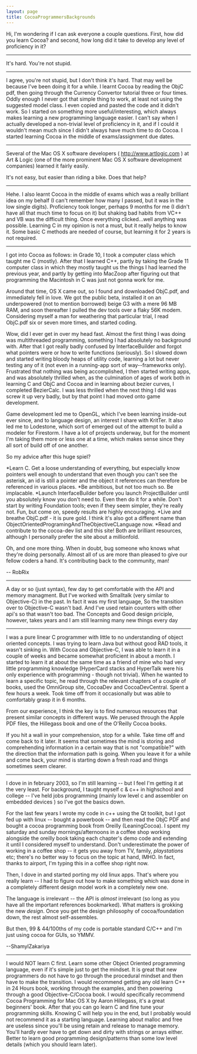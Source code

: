 ```yaml
---
layout: page
title: CocoaProgrammersBackgrounds
---
```


Hi, I'm wondering if I can ask everyone a couple questions. First, how did you learn Cocoa? and second, how long did it take to develop any level of proficiency in it?

----

It's hard.  You're not stupid.

----

I agree, you're not stupid, but I don't think it's hard. That may well be because I've been doing it for a while. I learnt Cocoa by reading the ObjC pdf, then going through the Currency Convertor tutorial three or four times. Oddly enough I never got that simple thing to work, at least not using the suggested model class. I even copied and pasted the code and it didn't work. So I started on something more useful/interesting, which always makes learning a new programming language easier. I can't say when I actually developed a non-trivial level of proficiency in it, and if I could it wouldn't mean much since I didn't always have much time to do Cocoa. I started learning Cocoa in the middle of exams/assignment due dates.

----

Several of the Mac OS X software developers ( http://www.artlogic.com ) at Art & Logic (one of the more prominent Mac OS X software development companies) learned it fairly easily.

It's not easy, but easier than riding a bike. Does that help?

----

Hehe. I also learnt Cocoa in the middle of exams which was a really brilliant idea on my behalf (I can't remember how many I passed, but it was in the low single digits). Proficiency took longer, perhaps 9 months for me (I didn't have all that much time to focus on it) but shaking bad habits from VC++ and VB was the difficult thing. Once everything clicked...well anything was possible. Learning C in my opinion is not a must, but it really helps to know it. Some basic C methods are needed of course, but learning it for 2 years is not required.

----

I got into Cocoa as follows: in Grade 10, I took a computer class which taught me C (mostly). After that I learned C++, partly by taking the Grade 11 computer class in which they mostly taught us the things I had learned the previous year, and partly by getting into MacZoop after figuring out that programming the Macintosh in C was just not gonna work for me.

Around that time, OS X came out, so I found and downloaded ObjC.pdf, and immediately fell in love. We got the public beta, installed it on an underpowered (not to mention borrowed) beige G3 with a mere 96 MB RAM, and soon thereafter I pulled the dev tools over a flaky 56K modem. Considering myself a man for weathering that particular trial, I read ObjC.pdf six or seven more times, and started coding.

Wow, did I ever get in over my head fast. Almost the first thing I was doing was multithreaded programming, something I had absolutely no background with. After that I got really badly confused by InterfaceBuilder and forgot what pointers were or how to write functions (seriously). So I slowed down and started writing bloody heaps of utility code, learning a lot but never testing any of it (not even in a running-app sort of way--frameworks only). Frustrated that nothing was being accomplished, I then started writing apps, and was absolutely thrilled when, as the culmination of ages of work both in learning C and ObjC and Cocoa and in learning about bezier curves, I completed BezierCalc. I was less thrilled when the next thing I did was screw it up very badly, but by that point I had moved onto game development.

Game development led me to OpenGL, which I've been learning inside-out ever since, and to language design, an interest I share with KritTer. It also led me to Lodestone, which sort of emerged out of the attempt to build a modeler for Firestorm. I have a lot of projects underway, but for the moment I'm taking them more or less one at a time, which makes sense since they all sort of build off of one another.

So my advice after this huge spiel?


*Learn C. Get a loose understanding of everything, but especially know pointers well enough to understand that even though you can't see the asterisk, an id is still a pointer and the object it references can therefore be referenced in various places.
*Be ambitious, but not too much so. Be implacable. 
*Launch InterfaceBuilder before you launch ProjectBuilder until you absolutely know you don't need to. Even then do it for a while. Don't start by writing Foundation tools; even if they seem simpler, they're really not. Fun, but come on, speedy results are highly encouraging.
*Live and breathe ObjC.pdf - it is pure gold. I think it's also got a different name than ObjectOrientedProgramingAndTheObjectiveCLanguage now.
*Read and contribute to the cocoa-dev list and this site! Both are brilliant resources, although I personally prefer the site about a millionfold.


Oh, and one more thing. When in doubt, bug someone who knows what they're doing personally. Almost all of us are more than pleased to give our fellow coders a hand. It's contributing back to the community, man!

-- RobRix

----


A day or so (just syntax), few day to get comfortable with the API and memory managment.  But I've worked with Smalltalk (very similar to Objective-C) in the past.  In fact it was my first language,  So the transition over to Objective-C wasn't bad.  And I've used retain counters with other api's so that wasn't too bad.  The Concepts and Good design priciple, however, takes years and I am still learning many new things every day

----

I was a pure linear C programmer with little to no understanding of object oriented concepts.  I was trying to learn Java but without good RAD tools, it wasn't sinking in.  With Cocoa and Objective-C, I was able to learn it in a couple of weeks and became somewhat proficient in about a month.  I started to learn it at about the same time as a friend of mine who had very little programming knowledge (HyperCard stacks and HyperTalk were his only experience with programming - though not trivial).  When he wanted to learn a specific topic, he read through the relevant chapters of a couple of books, used the OmniGroup site, CocoaDev and CocoaDevCentral.  Spent a few hours a week.  Took time off from it occasionally but was able to comfortably grasp it in 6 months.

From our experience, I think the key is to find numerous resources that present similar concepts in different ways.  We perused through the Apple PDF files, the Hillegass book and one of the O'Reilly Cocoa books.  

If you hit a wall in your comprehension, stop for a while.  Take time off and come back to it later.  It seems that sometimes the mind is storing and comprehending information in a certain way that is not "compatible?" with the direction that the information path is going.  When you leave it for a while and come back, your mind is starting down a fresh road and things sometimes seem clearer.

----

I dove in in february 2003, so I'm still learning -- but I feel I'm getting it at the very least. For background, I taught myself c & c++ in highschool and college -- I've held jobs programming (mainly low level c and assembler on embedded devices ) so I've got the basics down.

For the last few years I wrote my code in c++ using the Qt toolkit, but I got fed up with linux -- bought a powerbook -- and then read the ObjC PDF and bought a cocoa programming book from Oreilly (LeaningCocoa). I spent my saturday and sunday mornings/afternoons in a coffee shop working alongside the oreilly book taking each chapter's demo code and extending it until I considered myself to understand. Don't underestimate the power of working in a coffee shop -- it gets you away from TV, family, *playstations* etc; there's no better way to focus on the topic at hand, IMHO. In fact, thanks to airport, I'm typing this in a coffee shop right now.

Then, I dove in and started porting my old linux apps. That's where you really learn -- I had to figure out how to make something which was done in a completely different design model work in a completely new one. 

The language is irrelevant -- the API is *almost* irrelevant (so long as you have all the important references bookmarked). What matters is grokking the new *design*. Once you get the design philosophy of cocoa/foundation down, the rest almost self-assembles.

But then, 99 & 44/100ths of my code is portable standard C/C++ and I'm just using cocoa for GUIs, so YMMV.

--ShamylZakariya

----

I would NOT learn C first.  Learn some other Object Oriented programming language, even if it's simple just to get the mindset.  It is great that new programmers do not have to go through the procedural mindset and then have to make the transition.  I would recommend getting any old learn C++ in 24 Hours book, working through the examples, and then powering through a good Objective-C/Cocoa book.  I would specifically recommend Cocoa Programming for Mac OS X by Aaron Hillegass, it's a great beginners' book.  After that you can go learn C and fine tune your programming skills.  Knowing C will help you in the end, but I probably would not recommend it as a starting language.  Learning about malloc and free are useless since you'll be using retain and release to manage memory.  You'll hardly ever have to get down and dirty with strings or arrays either.  Better to learn good programming design/patterns than some low level details (which you should learn later).

